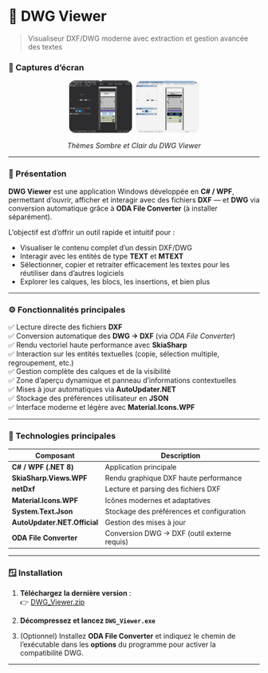 # 🧭 DWG Viewer  
> Visualiseur DXF/DWG moderne avec extraction et gestion avancée des textes

### 📸 Captures d’écran

<p align="center">
  <img src="src/DWG_Viewer_Black.png" alt="DWG Viewer - Thème Sombre" width="25%" style="border-radius:12px; margin-right:4px;">
  <img src="src/DWG_Viewer_Light.png" alt="DWG Viewer - Thème Clair" width="25%" style="border-radius:12px;">
</p>

<p align="center">
  <em>Thèmes Sombre et Clair du DWG Viewer</em>
</p>


---

### 📘 Présentation

**DWG Viewer** est une application Windows développée en **C# / WPF**, permettant d’ouvrir, afficher et interagir avec des fichiers **DXF** — et **DWG** via conversion automatique grâce à **ODA File Converter** (à installer séparément).

L’objectif est d’offrir un outil rapide et intuitif pour :
- Visualiser le contenu complet d’un dessin DXF/DWG  
- Interagir avec les entités de type **TEXT** et **MTEXT**  
- Sélectionner, copier et retraiter efficacement les textes pour les réutiliser dans d’autres logiciels  
- Explorer les calques, les blocs, les insertions, et bien plus  

---

### ⚙️ Fonctionnalités principales

✅ Lecture directe des fichiers **DXF**  
✅ Conversion automatique des **DWG → DXF** (via *ODA File Converter*)  
✅ Rendu vectoriel haute performance avec **SkiaSharp**  
✅ Interaction sur les entités textuelles (copie, sélection multiple, regroupement, etc.)  
✅ Gestion complète des calques et de la visibilité  
✅ Zone d’aperçu dynamique et panneau d’informations contextuelles  
✅ Mises à jour automatiques via **AutoUpdater.NET**  
✅ Stockage des préférences utilisateur en **JSON**  
✅ Interface moderne et légère avec **Material.Icons.WPF**

---

### 🧩 Technologies principales

| Composant | Description |
|------------|--------------|
| **C# / WPF (.NET 8)** | Application principale |
| **SkiaSharp.Views.WPF** | Rendu graphique DXF haute performance |
| **netDxf** | Lecture et parsing des fichiers DXF |
| **Material.Icons.WPF** | Icônes modernes et adaptatives |
| **System.Text.Json** | Stockage des préférences et configuration |
| **AutoUpdater.NET.Official** | Gestion des mises à jour |
| **ODA File Converter** | Conversion DWG → DXF (outil externe requis) |

---

### 🪟 Installation

1. **Téléchargez la dernière version** :  
   👉 [DWG_Viewer.zip](https://github.com/D-Chandelier/KGD_Updates/blob/main/DWG_Viewer/Latest/DWG_Viewer.zip)

2. **Décompressez et lancez `DWG_Viewer.exe`**

3. (Optionnel) Installez **ODA File Converter** et indiquez le chemin de l’exécutable dans les **options** du programme pour activer la compatibilité DWG.

---

